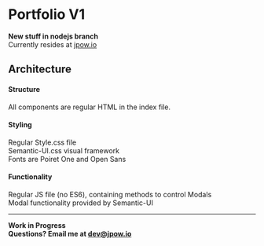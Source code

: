 # Portfolio V1	
**New stuff in nodejs branch**
<br/>
Currently resides at [jpow.io](http://www.jpow.io/)

## Architecture

#### Structure 
All components are regular HTML in the index file.

#### Styling
Regular Style.css file
<br/>
Semantic-UI.css visual framework
<br/>
Fonts are Poiret One and Open Sans   

#### Functionality
Regular JS file (no ES6), containing methods to control Modals
<br/>
Modal functionality provided by Semantic-UI

---

**Work in Progress**
<br/>
**Questions? Email me at dev@jpow.io**

